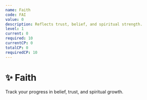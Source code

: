 ```yaml
---
name: Faith
code: FAI
value: 0
description: Reflects trust, belief, and spiritual strength.
level: 1
current: 0
required: 10
currentCP: 0
totalCP: 0
requiredCP: 10
---
```

# ✨ Faith

Track your progress in belief, trust, and spiritual growth.